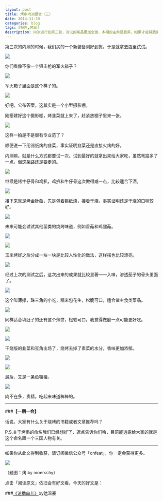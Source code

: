 ```yaml
---
layout: post
title: 烤串内测报告（三）
date: 2014-11-30
categories: blog
tags: [报告,烤串]
description: 内测进行到第三轮，测试的菜品更加全面，本期的主角是蔬菜，如果才能将蔬菜烤出香味，和烤肉吃起来相得益彰，这是一个值得去尝试的地方。
---
```


第三次的内测的时候，我们买的一个新装备刚好到货，于是就拿去店里试试。

![](http://cnfeat.qiniudn.com/DSC04257.JPG)

你们看像不像一个狙击枪的军火箱子？

![](http://cnfeat.qiniudn.com/DSC04258.JPG)

军火箱子里面是这个样子的。

![](http://cnfeat.qiniudn.com/DSC04265.JPG)

好吧，公布答案，这其实是一个小型摄影棚。

刚搭建好这个摄影棚，烤韭菜就上来了，赶紧放棚子里来一张。

![](http://cnfeat.qiniudn.com/DSC04276.JPG)

这样一拍是不是很有专业范了？

顺便说一下用锡纸烤的韭菜，事实证明韭菜还是直接火烤的好。

内测嘛，就是什么方式都要试一次，试到最好的就拿出来给大家吃，虽然弯路多了一点，但这条路还是要走的。

![](http://cnfeat.qiniudn.com/DSC04291.JPG)

继续是烤牛仔骨和鸡扒，鸡扒和牛仔骨这次做得咸一点，比较适合下酒。

![](http://cnfeat.qiniudn.com/DSC04296.JPG)

接下来就是烤金针菇，先是包着锡纸烧，接着干烧，事实证明还是干烧的口味较好。

![](http://cnfeat.qiniudn.com/DSC04312.JPG)

未来可能会试试其他菌类的烧烤味道，例如香菇和鸡腿菇。

![](http://cnfeat.qiniudn.com/DSC04299.JPG)

![](http://cnfeat.qiniudn.com/DSC04305.JPG)

玉米烤好之后分成一块一块是比较人性化的做法，这样摆也比较漂亮。

![](http://cnfeat.qiniudn.com/DSC04320.JPG)

经过上次的测试之后，这次出来的成果就比较显著——入味，渗透茄子的骨头里面了。

![](http://cnfeat.qiniudn.com/DSC04324.JPG)

这个叫薄撑，珠三角的小吃，糯米包花生，松脆可口，适合做主食类菜品。

![](http://cnfeat.qiniudn.com/DSC04334.JPG)

同样适合填肚子的还有这个薄饼，松软可口，我觉得做脆一点可能更好吃。

![](http://cnfeat.qiniudn.com/DSC04327.JPG)

![](http://cnfeat.qiniudn.com/DSC04330.JPG)

干烧版的韭菜和豆角出场了，烧烤去掉了素菜的水分，香味更加浓郁。

![](http://cnfeat.qiniudn.com/DSC04341.JPG)

![](http://cnfeat.qiniudn.com/DSC04343.JPG)

最后，又是一条鱼镇楼。

![](http://cnfeat.qiniudn.com/DSC04344.JPG)

肉不在多，贵精，吃起来味道棒棒的。

---

###**【一期一会】**

话说，大家有什么关于烧烤的书籍或者文章推荐吗？

P.S.关于烤串的命名我们已经想好了，迟点告诉你们哈，目前能透露给大家的就是这个命名跟一个三国人物有关。


----

如果你从此文得到收获，请订阅微信公众号「cnfeat」，你一定会获得更多。

![](http://cnfeat.qiniudn.com/signitrue-2014-11-15.jpg)

（题图：烤 by moerschy）

点击「阅读原文」依旧会有好文看，今天的好文是：

###[《论撸串儿》](http://www.jianshu.com/p/861243d29980)by达温豪


